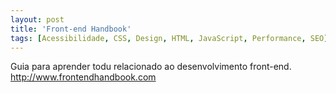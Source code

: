 ```yaml
---
layout: post
title: 'Front-end Handbook'
tags: [Acessibilidade, CSS, Design, HTML, JavaScript, Performance, SEO]
---
```


Guia para aprender todu relacionado ao desenvolvimento front-end.<br>
<http://www.frontendhandbook.com>
